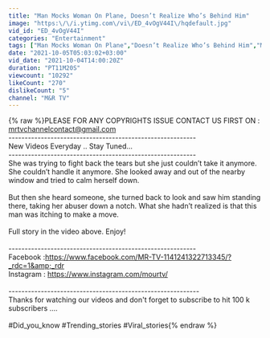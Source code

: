 ```yaml
---
title: "Man Mocks Woman On Plane, Doesn’t Realize Who’s Behind Him"
image: "https:\/\/i.ytimg.com\/vi\/ED_4vOgV44I\/hqdefault.jpg"
vid_id: "ED_4vOgV44I"
categories: "Entertainment"
tags: ["Man Mocks Woman On Plane","Doesn’t Realize Who’s Behind Him","Man"]
date: "2021-10-05T05:03:02+03:00"
vid_date: "2021-10-04T14:00:20Z"
duration: "PT11M20S"
viewcount: "10292"
likeCount: "270"
dislikeCount: "5"
channel: "M&R TV"
---
```

{% raw %}PLEASE FOR ANY COPYRIGHTS ISSUE CONTACT US FIRST ON : mrtvchannelcontact@gmail.com<br />----------------------------------------------------------<br />New Videos Everyday .. Stay Tuned...<br />----------------------------------------------------------<br />She was trying to fight back the tears but she just couldn’t take it anymore. She couldn’t handle it anymore. She looked away and out of the nearby window and tried to calm herself down.<br /><br />But then she heard someone, she turned back to look and saw him standing there, taking her abuser down a notch. What she hadn’t realized is that this man was itching to make a move.<br /><br />Full story in the video above. Enjoy!<br /><br />----------------------------------------------------------<br />Facebook :<a rel="nofollow" target="blank" href="https://www.facebook.com/MR-TV-1141241322713345/?_rdc=1&amp;_rdr">https://www.facebook.com/MR-TV-1141241322713345/?_rdc=1&amp;_rdr</a><br />Instagram : <a rel="nofollow" target="blank" href="https://www.instagram.com/mourtv/">https://www.instagram.com/mourtv/</a><br /><br />-----------------------------------------------------------<br />Thanks for watching our videos and don't forget to subscribe to hit 100 k subscribers ....<br /><br />#Did_you_know #Trending_stories #Viral_stories{% endraw %}
